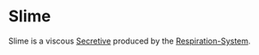 # Slime

Slime is a viscous [Secretive](40080021.md) produced by the [Respiration-System](40080017.md).